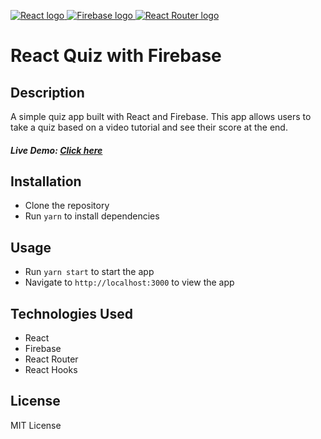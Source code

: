 <p>
    <a href="" rel="noopener">
        <img src="https://img.shields.io/badge/-React-61DAFB?logo=react&logoColor=white&style=for-the-badge" alt="React logo">
    </a>
    <a href="" rel="noopener">
        <img src="https://img.shields.io/badge/-Firebase-FFCA28?logo=firebase&logoColor=white&style=for-the-badge" alt="Firebase logo">
    </a>
    <a href="" rel="noopener">
        <img src="https://img.shields.io/badge/-React%20Router-CA4245?logo=react-router&logoColor=white&style=for-the-badge" alt="React Router logo">
    </a>
</p>

# React Quiz with Firebase

## Description

A simple quiz app built with React and Firebase. This app allows users to take a quiz based on a video tutorial and see their score at the end.

##### Live Demo: <a href="https://ssg-react-quiz.netlify.app/" target="_blank">Click here</a>

## Installation

-   Clone the repository
-   Run `yarn` to install dependencies

## Usage

-   Run `yarn start` to start the app
-   Navigate to `http://localhost:3000` to view the app

## Technologies Used

-   React
-   Firebase
-   React Router
-   React Hooks

## License

MIT License
